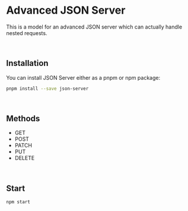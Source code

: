 # Advanced JSON Server

This is a model for an advanced JSON server which can actually handle nested requests. 

&nbsp;
## Installation
You can install JSON Server either as a pnpm or npm package:

```bash
pnpm install --save json-server
```


&nbsp;
## Methods

* GET
* POST
* PATCH
* PUT
* DELETE

&nbsp;
## Start

```bash
npm start
```